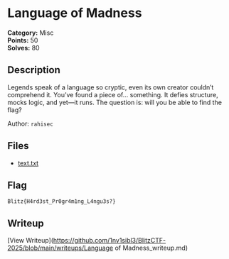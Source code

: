 # Language of Madness

**Category:** Misc  
**Points:** 50  
**Solves:** 80  

## Description

Legends speak of a language so cryptic, even its own creator couldn’t comprehend it.
You’ve found a piece of… something. It defies structure, mocks logic, and yet—it runs.
The question is: will you be able to find the flag?

Author: `rahisec`

## Files

- [text.txt](https://github.com/1nv1sibl3/BlitzCTF-2025/blob/main/files/1f90aaeb217727e64597620dcaa96698/text.txt)

## Flag

`Blitz{H4rd3st_Pr0gr4m1ng_L4ngu3s?}`

## Writeup

[View Writeup](https://github.com/1nv1sibl3/BlitzCTF-2025/blob/main/writeups/Language of Madness_writeup.md)
